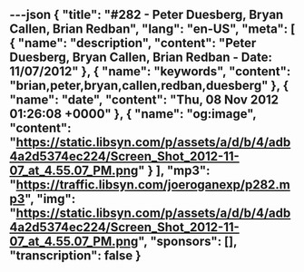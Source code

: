 ---json
{
  "title": "#282 - Peter Duesberg, Bryan Callen, Brian Redban",
  "lang": "en-US",
  "meta": [
    {
      "name": "description",
      "content": "Peter Duesberg, Bryan Callen, Brian Redban - Date: 11/07/2012"
    },
    {
      "name": "keywords",
      "content": "brian,peter,bryan,callen,redban,duesberg"
    },
    {
      "name": "date",
      "content": "Thu, 08 Nov 2012 01:26:08 +0000"
    },
    {
      "name": "og:image",
      "content": "https://static.libsyn.com/p/assets/a/d/b/4/adb4a2d5374ec224/Screen_Shot_2012-11-07_at_4.55.07_PM.png"
    }
  ],
  "mp3": "https://traffic.libsyn.com/joeroganexp/p282.mp3",
  "img": "https://static.libsyn.com/p/assets/a/d/b/4/adb4a2d5374ec224/Screen_Shot_2012-11-07_at_4.55.07_PM.png",
  "sponsors": [],
  "transcription": false
}
---
<episode-header />

<timemark seconds="0" />

<transcribe-call-to-action />

<episode-footer />